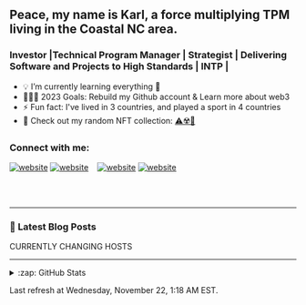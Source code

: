 ## Peace, my name is Karl, a force multiplying TPM living in the Coastal NC area.

### Investor |Technical Program Manager | Strategist | Delivering Software and Projects to High Standards | INTP |

- 💡 I’m currently learning everything 🤣
- 🏋🏾‍♂️ 2023 Goals: Rebuild my Github account & Learn more about web3
- ⚡ Fun fact: I've lived in 3 countries, and played a sport in 4 countries
- 👀 Check out my random NFT collection: [⚠️☢️💊](https://y.at/pod/yatmosphere?members=e8b5818b-15a0-4dbe-9547-c72ab58c6cad)

### Connect with me:

[![website](./img/globe-light.svg)](https://lovgrowth.com/#gh-light-mode-only)
[![website](./img/globe-dark.svg)](https://lovgrowth.com/#gh-dark-mode-only)
&nbsp;&nbsp;
[![website](./img/linkedin-light.svg)](https://www.linkedin.com/in/jacksonk1asset/#gh-light-mode-only)
[![website](./img/linkedin-dark.svg)](https://www.linkedin.com/in/jacksonk1asset/#gh-dark-mode-only)

<br />
<br />

---

### 📕 Latest Blog Posts

<!-- BLOG-POST-LIST:START -->
CURRENTLY CHANGING HOSTS

---

<details>
  <summary>:zap: GitHub Stats</summary>

  <img align="left" alt="jacksonk1asset's GitHub Stats" src="https://github-readme-stats.vercel.app/api?username=jacksonk1asset&show_icons=true&hide_border=false&title_color=ff652f&icon_color=FFE400&bg_color=09131B&text_color=ffffff&border_color=0c1a25" />

</details>

[website]: https://lovgrowth.com
[linkedin]: https://www.linkedin.com/in/jacksonk1asset/

Last refresh at Wednesday, November 22, 1:18 AM EST.
